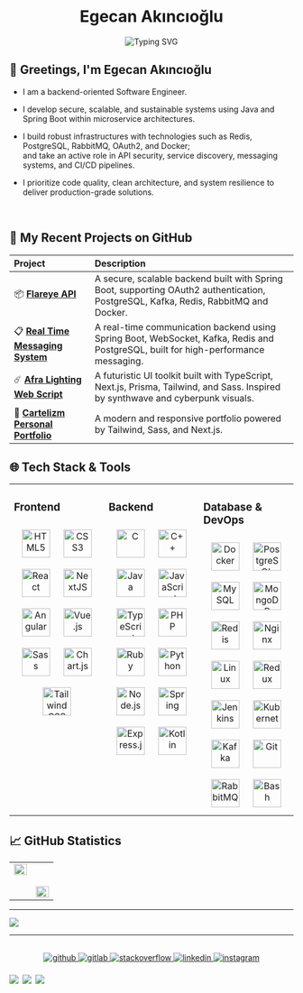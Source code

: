 <h1 align="center">Egecan Akıncıoğlu</h1>
<p align="center">
    <img src="https://readme-typing-svg.demolab.com?font=Fira+Code&size=18&pause=1000&color=C181FF&center=true&vCenter=true&width=435&lines=Java%2C+Spring+Boot%2C+PostgreSQL+Specialist;Backend+Engineer+%7C+Redis%2C+Kafka%2C+Docker;REST+API+%26+Microservices+Enthusiast;OAuth2+%2B+Redis+%2B+CI%2FCD+%3D+%E2%9D%A4%EF%B8%8F" alt="Typing SVG" />
</p>

<h2>🥀 Greetings, I'm Egecan Akıncıoğlu</h2>

- I am a backend-oriented Software Engineer.  

- I develop secure, scalable, and sustainable systems using Java and Spring Boot within microservice architectures.

- I build robust infrastructures with technologies such as Redis, PostgreSQL, RabbitMQ, OAuth2, and Docker;  
and take an active role in API security, service discovery, messaging systems, and CI/CD pipelines.

- I prioritize code quality, clean architecture, and system resilience to deliver production-grade solutions.
<br>


<h2 align="left">📂 My Recent Projects on GitHub</h2>


<table>
    <thead>
        <tr>
          <th align="left">Project</th>
          <th align="left">Description</th>
        </tr>
    </thead>
    <tbody>
        <tr>
            <td>📦 <a href="https://github.com/enescakmakci/video-platform"><strong>Flareye API</strong></a></td>
            <td>A secure, scalable backend built with Spring Boot, supporting OAuth2 authentication, PostgreSQL, Kafka, Redis, RabbitMQ and Docker.</td>
        </tr>
        <tr>
            <td>📋 <a href="https://github.com/enescakmakci/blog-site"><strong>Real Time Messaging System</strong></a></td>
            <td>A real-time communication backend using Spring Boot, WebSocket, Kafka, Redis and PostgreSQL, built for high-performance messaging.</td>
        </tr>
        <tr>
            <td>☄️ <a href="https://github.com/enescakmakci/synthwave-web"><strong>Afra Lighting Web Script</strong></a></td>
            <td>A futuristic UI toolkit built with TypeScript, Next.js, Prisma, Tailwind, and Sass. Inspired by synthwave and cyberpunk visuals.</td>
        </tr>
        <tr>
            <td>📌 <a href="https://github.com/enescakmakci/synthwave-web"><strong>Cartelizm Personal Portfolio</strong></a></td>
            <td>A modern and responsive portfolio powered by Tailwind, Sass, and Next.js.</td>
        </tr>
    </tbody>
</table>

<h2 align="left">🌐 Tech Stack & Tools</h2>

<table>
    <tr>
        <td valign="top" width="33%">
            <h3 align="left">Frontend</h3> 
            <div align="center">  
                <a href="https://en.wikipedia.org/wiki/HTML5" target="_blank"><img style="margin: 10px" src="https://profilinator.rishav.dev/skills-assets/html5-original-wordmark.svg" alt="HTML5" height="50" /></a>  
                <a href="https://www.w3schools.com/css/" target="_blank"><img style="margin: 10px" src="https://profilinator.rishav.dev/skills-assets/css3-original-wordmark.svg" alt="CSS3" height="50" /></a>  
                <a href="https://reactjs.org/" target="_blank"><img style="margin: 10px" src="https://profilinator.rishav.dev/skills-assets/react-original-wordmark.svg" alt="React" height="50" /></a>  
                <a href="https://nextjs.org/" target="_blank"><img style="margin: 10px" src="https://profilinator.rishav.dev/skills-assets/nextjs.png" alt="NextJS" height="50" /></a>  
                <a href="https://angular.io/" target="_blank"><img style="margin: 10px" src="https://profilinator.rishav.dev/skills-assets/angularjs-original.svg" alt="Angular" height="50" /></a>  
                <a href="https://vuejs.org/" target="_blank"><img style="margin: 10px" src="https://profilinator.rishav.dev/skills-assets/vuejs-original-wordmark.svg" alt="Vue.js" height="50" /></a>  
                <a href="https://sass-lang.com/" target="_blank"><img style="margin: 10px" src="https://profilinator.rishav.dev/skills-assets/sass-original.svg" alt="Sass" height="50" /></a>  
                <a href="https://www.chartjs.org/" target="_blank"><img style="margin: 10px" src="https://profilinator.rishav.dev/skills-assets/logo-title.svg" alt="Chart.js" height="50" /></a>  
                <a href="https://www.tailwindcss.com/" target="_blank"><img style="margin: 10px" src="https://profilinator.rishav.dev/skills-assets/tailwindcss.svg" alt="Tailwind CSS" height="50" /></a>  
            </div>
        </td>
        <td valign="top" width="33%">
            <h3 align="left">Backend</h3> 
            <div align="center">  
                <a href="https://www.cprogramming.com/" target="_blank"><img style="margin: 10px" src="https://profilinator.rishav.dev/skills-assets/c-original.svg" alt="C" height="50" /></a>  
                <a href="https://www.cplusplus.com/" target="_blank"><img style="margin: 10px" src="https://profilinator.rishav.dev/skills-assets/cplusplus-original.svg" alt="C++" height="50" /></a>  
                <a href="https://www.java.com/" target="_blank"><img style="margin: 10px" src="https://profilinator.rishav.dev/skills-assets/java-original-wordmark.svg" alt="Java" height="50" /></a>  
                <a href="https://www.javascript.com/" target="_blank"><img style="margin: 10px" src="https://profilinator.rishav.dev/skills-assets/javascript-original.svg" alt="JavaScript" height="50" /></a>  
                <a href="https://www.typescriptlang.org/" target="_blank"><img style="margin: 10px" src="https://profilinator.rishav.dev/skills-assets/typescript-original.svg" alt="TypeScript" height="50" /></a>  
                <a href="https://www.php.net/" target="_blank"><img style="margin: 10px" src="https://profilinator.rishav.dev/skills-assets/php-original.svg" alt="PHP" height="50" /></a>  
                <a href="https://www.ruby-lang.org/en/" target="_blank"><img style="margin: 10px" src="https://profilinator.rishav.dev/skills-assets/ruby-original-wordmark.svg" alt="Ruby" height="50" /></a>  
                <a href="https://www.python.org/" target="_blank"><img style="margin: 10px" src="https://profilinator.rishav.dev/skills-assets/python-original.svg" alt="Python" height="50" /></a>  
                <a href="https://nodejs.org/" target="_blank"><img style="margin: 10px" src="https://profilinator.rishav.dev/skills-assets/nodejs-original-wordmark.svg" alt="Node.js" height="50" /></a>  
                <a href="https://docs.spring.io/spring-framework/docs/3.0.x/reference/expressions.html#:~:text=The%20Spring%20Expression%20Language%20(SpEL,and%20basic%20string%20templating%20functionality." target="_blank"><img style="margin: 10px" src="https://profilinator.rishav.dev/skills-assets/springio-icon.svg" alt="Spring" height="50" /></a>  
                <a href="https://expressjs.com/" target="_blank"><img style="margin: 10px" src="https://profilinator.rishav.dev/skills-assets/express-original-wordmark.svg" alt="Express.js" height="50" /></a>  
                <a href="https://kotlinlang.org/" target="_blank"><img style="margin: 10px" src="https://profilinator.rishav.dev/skills-assets/kotlinlang-icon.svg" alt="Kotlin" height="50" /></a>  
            </div>
        </td>
        <td valign="top" width="33%">
            <h3 align="left">Database & DevOps</h3> 
            <div align="center">  
                <a href="https://www.docker.com/" target="_blank"><img style="margin: 10px" src="https://profilinator.rishav.dev/skills-assets/docker-original-wordmark.svg" alt="Docker" height="50" /></a>  
                <a href="https://www.postgresql.org/" target="_blank"><img style="margin: 10px" src="https://profilinator.rishav.dev/skills-assets/postgresql-original-wordmark.svg" alt="PostgreSQL" height="50" /></a>  
                <a href="https://www.mysql.com/" target="_blank"><img style="margin: 10px" src="https://profilinator.rishav.dev/skills-assets/mysql-original-wordmark.svg" alt="MySQL" height="50" /></a>  
                <a href="https://www.mongodb.com/" target="_blank"><img style="margin: 10px" src="https://profilinator.rishav.dev/skills-assets/mongodb-original-wordmark.svg" alt="MongoDB" height="50" /></a>  
                <a href="https://redis.io/" target="_blank"><img style="margin: 10px" src="https://profilinator.rishav.dev/skills-assets/redis-original-wordmark.svg" alt="Redis" height="50" /></a>  
                <a href="https://www.nginx.com/" target="_blank"><img style="margin: 10px" src="https://profilinator.rishav.dev/skills-assets/nginx-original.svg" alt="Nginx" height="50" /></a>  
                <a href="https://www.linux.org/" target="_blank"><img style="margin: 10px" src="https://profilinator.rishav.dev/skills-assets/linux-original.svg" alt="Linux" height="50" /></a>  
                <a href="https://redux.js.org/" target="_blank"><img style="margin: 10px" src="https://profilinator.rishav.dev/skills-assets/redux-original.svg" alt="Redux" height="50" /></a>  
                <a href="https://www.jenkins.io/" target="_blank"><img style="margin: 10px" src="https://profilinator.rishav.dev/skills-assets/jenkins-icon.svg" alt="Jenkins" height="50" /></a>  
                <a href="https://kubernetes.io/" target="_blank"><img style="margin: 10px" src="https://profilinator.rishav.dev/skills-assets/kubernetes-icon.svg" alt="Kubernetes" height="50" /></a>  
                <a href="https://kafka.apache.org/" target="_blank"><img style="margin: 10px" src="https://profilinator.rishav.dev/skills-assets/apache_kafka-icon.svg" alt="Kafka" height="50" /></a>  
                <a href="https://github.com/" target="_blank"><img style="margin: 10px" src="https://profilinator.rishav.dev/skills-assets/git-scm-icon.svg" alt="Git" height="50" /></a>  
                <a href="https://www.rabbitmq.com/" target="_blank"><img style="margin: 10px" src="https://profilinator.rishav.dev/skills-assets/rabbitmq-icon.svg" alt="RabbitMQ" height="50" /></a>  
                <a href="https://www.gnu.org/software/bash/" target="_blank"><img style="margin: 10px" src="https://profilinator.rishav.dev/skills-assets/gnu_bash-icon.svg" alt="Bash" height="50" /></a>  
            </div>
        </td>
    </tr>
</table>

<h2 align="left">📈 GitHub Statistics</h2>
<table align="center">
    <tr>
        <td valign="top" width="50%">
            <img src="https://github-readme-stats.vercel.app/api/top-langs/?username=egecanakincioglu&hide_border=true&theme=transparent&layout=compact" align="left" style="width: 100%" />
        </td>
        <td valign="top" width="50%">
        <br><br>
            <img src="https://github-readme-stats.vercel.app/api?username=egecanakincioglu&show_icons=true&count_private=true&hide_border=true&theme=transparent&custom_title=My%20GitHub%20profile" align="left" style="width: 100%" />
        </td>
    </tr>
</table>

---

<img src="https://profile-readme-generator.com/assets/pacman.svg" align="center">

---
<br>

<div align="center">
    <a href="https://github.com/egecanakincioglu" target="_blank">
        <img src=https://img.shields.io/badge/github-%2324292e.svg?&style=for-the-badge&logo=github&logoColor=white alt=github style="margin-bottom: 5px;" />
    </a>
    <a href="https://gitlab.com/egecanakincioglu" target="_blank">
        <img src=https://img.shields.io/badge/gitlab-330F63.svg?&style=for-the-badge&logo=gitlab&logoColor=white alt=gitlab style="margin-bottom: 5px;" />
    </a>
    <a href="https://stackoverflow.com/users/egecanakincioglu" target="_blank">
        <img src=https://img.shields.io/badge/stackoverflow-%23F28032.svg?&style=for-the-badge&logo=stackoverflow&logoColor=white alt=stackoverflow style="margin-bottom: 5px;" />
    </a>
    <a href="https://linkedin.com/in/egecanakincioglu" target="_blank">
        <img src=https://img.shields.io/badge/linkedin-%231E77B5.svg?&style=for-the-badge&logo=linkedin&logoColor=white alt=linkedin style="margin-bottom: 5px;" />
    </a>
    <a href="https://instagram.com/egecanakincioglu" target="_blank">
        <img src=https://img.shields.io/badge/instagram-%23000000.svg?&style=for-the-badge&logo=instagram&logoColor=white alt=instagram style="margin-bottom: 5px;" />
    </a>  
</div>

<br>

<div align-items="center">
    <a href="https://paypal.me/dsaasd" target="_blank" style="display: inline-block;">
        <img src="https://img.shields.io/badge/Donate-PayPal-blue.svg?style=flat-square&logo=paypal" align="left"/>
    </a>
    <a href="https://www.buymeacoffee.com/asdasda" target="_blank" style="display: inline-block;">
        <img src="https://img.shields.io/badge/Donate-Buy%20Me%20A%20Coffee-orange.svg?style=flat-square&logo=buymeacoffee" align="left"/>
    </a>
    <a href="https://ko-fi.com/asdqsada" target="_blank" style="display: inline-block;">
        <img src="https://img.shields.io/badge/Donate-Ko--fi-F16061.svg?style=flat-square&logo=ko-fi" align="left"/>
    </a>
</div>
